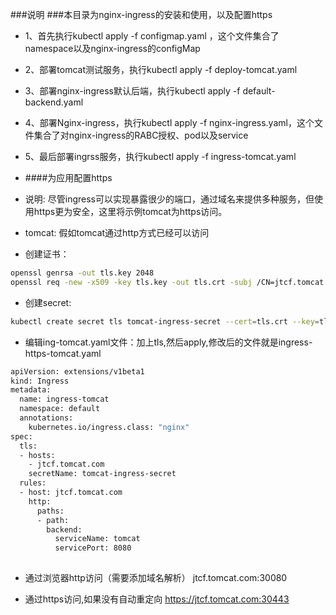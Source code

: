 ###说明
###本目录为nginx-ingress的安装和使用，以及配置https
+ 1、首先执行kubectl apply -f configmap.yaml ，这个文件集合了namespace以及nginx-ingress的configMap
+ 2、部署tomcat测试服务，执行kubectl apply -f deploy-tomcat.yaml
+ 3、部署nginx-ingress默认后端，执行kubectl apply -f default-backend.yaml
+ 4、部署Nginx-ingress，执行kubectl apply -f nginx-ingress.yaml，这个文件集合了对nginx-ingress的RABC授权、pod以及service
+ 5、最后部署ingrss服务，执行kubectl apply -f ingress-tomcat.yaml

+ ####为应用配置https
+ 说明: 尽管ingress可以实现暴露很少的端口，通过域名来提供多种服务，但使用https更为安全，这里将示例tomcat为https访问。

+ tomcat: 假如tomcat通过http方式已经可以访问
+ 创建证书：

``` bash
openssl genrsa -out tls.key 2048
openssl req -new -x509 -key tls.key -out tls.crt -subj /CN=jtcf.tomcat.com
```

+ 创建secret: 
``` bash
kubectl create secret tls tomcat-ingress-secret --cert=tls.crt --key=tls.key
```
+ 编辑ing-tomcat.yaml文件：加上tls,然后apply,修改后的文件就是ingress-https-tomcat.yaml


``` bash
apiVersion: extensions/v1beta1
kind: Ingress
metadata:
  name: ingress-tomcat
  namespace: default
  annotations:
    kubernetes.io/ingress.class: "nginx"
spec:
  tls:
  - hosts:
    - jtcf.tomcat.com
    secretName: tomcat-ingress-secret
  rules:
  - host: jtcf.tomcat.com
    http:
      paths:
      - path:
        backend:
          serviceName: tomcat
          servicePort: 8080
 
```	  
+ 通过浏览器http访问（需要添加域名解析）
    jtcf.tomcat.com:30080      

+ 通过https访问,如果没有自动重定向
    https://jtcf.tomcat.com:30443	